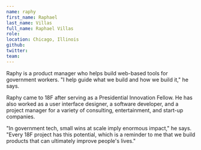 ```yaml
---
name: raphy
first_name: Raphael
last_name: Villas
full_name: Raphael Villas
role:
location: Chicago, Illinois
github:
twitter:
team:
---
```


Raphy is a product manager who helps build web-based tools for government workers. "I help guide what we build and how we build it," he says.

Raphy came to 18F after serving as a Presidential Innovation Fellow. He has also worked as a user interface designer, a software developer, and a project manager for a variety of consulting, entertainment, and start-up companies.

"In government tech, small wins at scale imply enormous impact," he says. "Every 18F project has this potential, which is a reminder to me that we build products that can ultimately improve people's lives."
